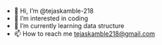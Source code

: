 - 👋 Hi, I’m @tejaskamble-218
- 👀 I’m interested in coding
- 🌱 I’m currently learning data structure
- 📫 How to reach me tejaskamble218@gmail.com

<!---
tejaskamble-218/tejaskamble-218 is a ✨ special ✨ repository because its `README.md` (this file) appears on your GitHub profile.
You can click the Preview link to take a look at your changes.
--->
